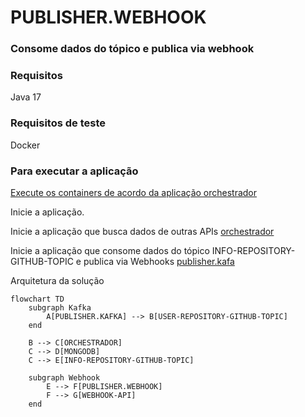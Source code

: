 # PUBLISHER.WEBHOOK #

### Consome dados do tópico e publica via webhook ###

### Requisitos ###
Java 17

### Requisitos de teste ###
Docker

### Para executar a aplicação ###
[Execute os containers de acordo da aplicação orchestrador](https://github.com/flpfraga/swap-orchestrador/blob/master/README.md)

Inicie a aplicação.

Inicie a aplicação que busca dados de outras APIs
[orchestrador](https://github.com/flpfraga/swap-orchestrador)

Inicie a aplicação que consome dados do tópico INFO-REPOSITORY-GITHUB-TOPIC e publica via Webhooks
[publisher.kafa](https://github.com/flpfraga/swap-producer-kafka)

Arquitetura da solução

```mermaid
flowchart TD
    subgraph Kafka
        A[PUBLISHER.KAFKA] --> B[USER-REPOSITORY-GITHUB-TOPIC]
    end

    B --> C[ORCHESTRADOR]
    C --> D[MONGODB]
    C --> E[INFO-REPOSITORY-GITHUB-TOPIC]
    
    subgraph Webhook
        E --> F[PUBLISHER.WEBHOOK]
        F --> G[WEBHOOK-API]
    end
```


